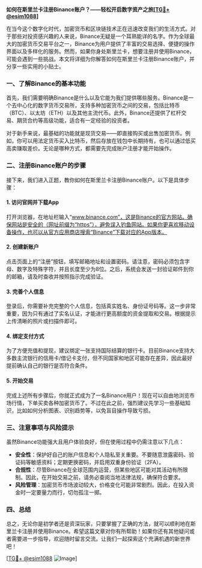 **如何在斯里兰卡注册Binance账户？——轻松开启数字资产之旅[[TG💪+ @esim1088](https://t.me/s/esim1088)]**

在当今这个数字化时代，加密货币和区块链技术正在迅速改变我们的生活方式。对于那些对投资感兴趣的人来说，Binance无疑是一个耳熟能详的名字。作为全球最大的加密货币交易平台之一，Binance为用户提供了丰富的交易选择、便捷的操作界面以及多样化的服务。然而，如果你身处斯里兰卡，想要注册并使用Binance，可能会遇到一些挑战。本文将详细为你解答如何在斯里兰卡注册Binance账户，并分享一些实用的小贴士。

### 一、了解Binance的基本功能

首先，我们需要明确Binance是什么以及它能为我们提供哪些服务。Binance是一个去中心化的数字货币交易所，支持多种加密货币之间的交易，包括比特币（BTC）、以太坊（ETH）以及其他主流代币。此外，Binance还提供了杠杆交易、期货合约等高级功能，适合有一定经验的投资者。

对于新手来说，最基础的功能就是现货交易——即直接购买或出售加密货币。例如，你可以用法定货币买入比特币，然后存放在钱包中长期持有，也可以通过低买高卖赚取差价。无论是哪种方式，都需要先完成账户注册才能开始操作。

### 二、注册Binance账户的步骤

接下来，我们进入正题，教你如何在斯里兰卡注册Binance账户。以下是具体步骤：

#### 1. 访问官网并下载App

打开浏览器，在地址栏输入“www.binance.com”，这是Binance的官方网站。确保网站是安全的（网址前缀为“https”），避免误入钓鱼网站。如果你更喜欢移动设备操作，也可以从官方应用商店搜索“Binance”下载对应的App版本。

#### 2. 创建新账户

点击页面上的“注册”按钮，填写邮箱地址和设置密码。请注意，密码必须包含字母、数字及特殊字符，并且长度至少为8位。之后，系统会发送一封验证邮件到你的邮箱，请及时查收并按照指示完成验证。

#### 3. 完善个人信息

登录后，你需要补充完整的个人信息，包括真实姓名、身份证号码等。这一步非常重要，因为只有通过了实名认证，才能进行更高额度的资金提取和交易。根据提示上传清晰的照片或扫描件即可。

#### 4. 绑定支付方式

为了方便充值和提现，建议绑定一张支持国际结算的银行卡。目前Binance支持大多数主流银行的信用卡/借记卡支付，但不同国家和地区可能存在差异，因此最好提前确认自己的银行是否符合条件。

#### 5. 开始交易

完成上述所有步骤后，你就正式成为了一名Binance用户！现在可以自由地浏览市场行情，下单买卖各种加密货币了。不过在此之前，强烈建议先学习一些基础知识，比如如何分析图表、识别趋势等，以免盲目操作导致亏损。

### 三、注意事项与风险提示

虽然Binance功能强大且用户体验良好，但在使用过程中仍需注意以下几点：

- **安全性**：保护好自己的账户信息和个人隐私至关重要。不要随意泄露密码、验证码等敏感资料；定期更换密码，并启用双重身份验证（2FA）。
- **合规性**：尽管Binance在全球范围内运营，但某些地区可能对其活动有所限制。因此，在开始交易之前，请务必查阅当地法律法规，确保符合要求。
- **风险管理**：加密货币市场波动较大，价格变化可能非常剧烈。因此，在投入资金时一定要量力而行，切勿孤注一掷。

### 四、总结

总之，无论你是初学者还是资深玩家，只要掌握了正确的方法，就可以顺利地在斯里兰卡注册并使用Binance。希望这篇文章对你有所帮助！如果你还有其他疑问或者需要进一步指导，欢迎随时留言交流。让我们一起探索这个充满机遇的新世界吧！

[[TG💪+ @esim1088](https://t.me/s/esim1088) ![Image](https://i.postimg.cc/4NQfJmqS/Snipaste-2025-05-13-00-14-12.png)]